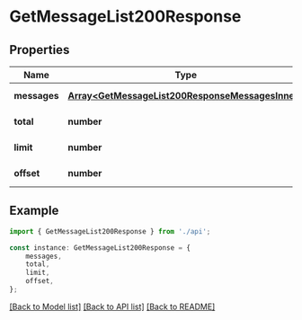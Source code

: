# GetMessageList200Response


## Properties

Name | Type | Description | Notes
------------ | ------------- | ------------- | -------------
**messages** | [**Array&lt;GetMessageList200ResponseMessagesInner&gt;**](GetMessageList200ResponseMessagesInner.md) |  | [default to undefined]
**total** | **number** |  | [default to undefined]
**limit** | **number** |  | [default to undefined]
**offset** | **number** |  | [default to undefined]

## Example

```typescript
import { GetMessageList200Response } from './api';

const instance: GetMessageList200Response = {
    messages,
    total,
    limit,
    offset,
};
```

[[Back to Model list]](../README.md#documentation-for-models) [[Back to API list]](../README.md#documentation-for-api-endpoints) [[Back to README]](../README.md)
